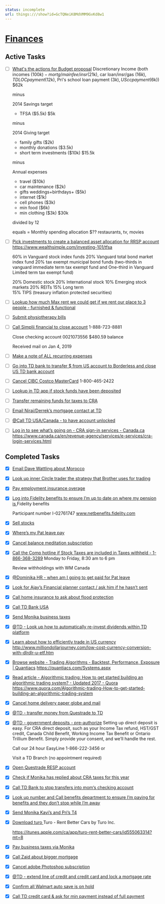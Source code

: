 ```yaml
---
status: incomplete
url: things:///show?id=GcTQNeiK8MdVMM9GvKd8w1
---
```


# [Finances](things:///show?id=GcTQNeiK8MdVMM9GvKd8w1)

## Active Tasks

- [ ] [What's the actions for Budget proposal](things:///show?id=7gndB2ZQirL6r4B4KmPspo)
	Discretionary Income
	(both incomes ($100k) - mortg/main fee/insr ($21k), car loan/insr/gas ($16k), TD LOC payment ($12k), Pri's school loan payment ($3k), US cc payment ($6k))
	$62k
	
	
	minus
	
	2014 Savings target
	- TFSA ($5.5k)
	$5k
	
	minus
	
	2014 Giving target
	- family gifts ($2k)
	- monthly donations ($3.5k)
	- short term investments ($10k)
	$15.5k
	
	
	minus 
	
	Annual expenses
	- travel ($10k)
	- car maintenance ($2k)
	- gifts weddings+birthdays+ ($5k)
	- internet ($1k)
	- cell phones ($3k)
	- min food ($6k)
	- min clothing ($3k)
	$30k
	
	
	divided by 12
	
	equals = Monthly spending allocation
	$??
	restaurants, tv, movies
- [ ] [Pick investments to create a balanced asset allocation for RRSP account](things:///show?id=6ZUG7ihVByxDsygxwVJw2E)
	https://www.wealthsimple.com/investing-101/tfsa
	
	60% in Vanguard stock index funds 
	20% Vanguard total bond market index fund
	20% tax exempt municipal bond funds (two-thirds in vanguard immediate term tax exempt fund and One-third in Vanguard Limited term tax exempt fund)
	
	
	20% Domestic stock
	20% International stock
	10% Emerging stock markets
	20% REITs 
	15% Long term  
	15% TIPS (treasury inflation protected securities)
- [ ] [Lookup how much Max rent we could get if we rent our place to 3 people - furnished & functional ](things:///show?id=X1gE422jL5GCGYYUBt6BnN)
- [ ] [Submit physiotherapy bills](things:///show?id=RBNkhQLHY3x8aniwbQS9Sw)
- [ ] [Call Simplii financial to close account](things:///show?id=EUGC79gADDcwefWUeXPJw1)
	1-888-723-8881
	
	Close checking account
	0021073556
	 $480.59 balance
	
	Received mail on Jan 4, 2019
- [ ] [Make a note of ALL recurring expenses](things:///show?id=EfLqbZKro5a4U9F1uCAcoB)
- [ ] [Go into TD bank to transfer $ from US account to Borderless and close US TD bank account](things:///show?id=5VoUtVFjAQR37AbNSW4Nxt)
- [ ] [Cancel CIBC Costco MasterCard](things:///show?id=3KM61xdRGbcCL6Na7dJbm2)
	1-800-465-2422
- [ ] [Lookup in TD app if stock funds have been deposited ](things:///show?id=Y7r9dVwdYUHhjdg6pVzhAz)
- [ ] [Transfer remaining funds for taxes to CRA ](things:///show?id=57uJjCYnyefgcVCjKFEQSP)
- [ ] [Email Niraj/Derrek’s mortgage contact at TD](things:///show?id=BfSydPQ3rtH78LChMC7eto)
- [ ] [@Call TD USA/Canada - to have account unlocked ](things:///show?id=9QmLNZAxpREiB28Brgs6rN)
- [ ] [Log in to see what’s going on - CRA sign-in services - Canada.ca](things:///show?id=NFbPf1oXMpWrUWSFG5Dobh)
	https://www.canada.ca/en/revenue-agency/services/e-services/cra-login-services.html

## Completed Tasks

- [x] [Email Dave Wattling about Morocco](things:///show?id=Wu8AzDQKiq9Fkjj5jFPY1z)
- [x] [Look up inner Circle trader the strategy that Brother uses for trading](things:///show?id=VBJT2ap3wpdfMU2sbza4Li)
- [x] [Pay employment insurance overage ](things:///show?id=6CRQVkXUgPvqz9XCnrxBay)
- [x] [Log into Fidelity benefits to ensure I’m up to date on where my pension is ](things:///show?id=377dZCVkHYNbimE3ein4Gn)
	Fidelity benefits
	
	Participant number 
	I-02761747
	www.netbenefits.fidelity.com
- [x] [Sell stocks ](things:///show?id=LT3dBYiBtrEypk6UzubSXM)
- [x] [Where’s my Pat leave pay](things:///show?id=KYUr8zoTQTmu8ke3b6sssS)
- [x] [Cancel balance meditation subscription](things:///show?id=5N3k2fkBEKhAWEBhhy8d8k)
- [x] [Call the Comp hotline if Stock Taxes are included in Taxes withheld - 1-866-368-3289](things:///show?id=6yQQ7JVFoDAjWXPiph5VLB)
	Monday to Friday, 8:30 am to 6 pm
	
	Review withholdings with WM Canada
- [x] [@Dominika HR - when am I going to get paid for Pat leave](things:///show?id=HYhnbHXajzWQRRgqUqbXig)
- [x] [Look for Ajay’s Financial planner contact / ask him if he hasn’t sent](things:///show?id=R4kzrH84aT8rbMwidK1BzB)
- [x] [Call home insurance to ask about flood protection ](things:///show?id=PWffvcur2Kjh5hsF3FVD3M)
- [x] [Call TD Bank USA](things:///show?id=UmTZzF4Tdps8Q5tsimk6w6)
- [x] [Send Monika business taxes](things:///show?id=RGVecP3wdbaTX5jLyHhvAs)
- [x] [@TD - Look up how to automatically re-invest dividends within TD platform ](things:///show?id=8yeLgZqWtRVh4mQRnP6odR)
- [x] [Learn about how to efficiently trade in US currency](things:///show?id=XYToMPbUAKFsckFC8wurs4)
	http://www.milliondollarjourney.com/low-cost-currency-conversion-with-dlrdlr-u-etf.htm
- [x] [Browse website - Trading Algorithms - Backtest, Performance, Exposure | Quantiacs](things:///show?id=BTSF3bXePVAN8TnBoLoTyB)
	https://quantiacs.com/Systems.aspx
- [x] [Read article - Algorithmic trading: How to get started building an algorithmic trading system? - Updated 2017 - Quora](things:///show?id=7j3Qs6mj2hpj215zMDmEvb)
	https://www.quora.com/Algorithmic-trading-How-to-get-started-building-an-algorithmic-trading-system
- [x] [Cancel home delivery paper globe and mail ](things:///show?id=T5rxzFd7jmqssAY3Kk3hQE)
- [x] [@TD - transfer money from Questrade to TD](things:///show?id=YK1kj44mii8LrEC838v3f1)
- [x] [@TD - government deposits - pre-authorize](things:///show?id=HZLgQoY13QsVQQQC25HRV9)
	Setting up direct deposit is easy.
	For CRA direct deposit, such as your Income Tax refund, HST/GST credit, Canada Child Benefit, Working Income Tax Benefit or Ontario Trillium Benefit.
	Simply provide your consent, and we’ll handle the rest.
	
	Call our 24 hour EasyLine 
	1-866-222-3456
	or
	
	Visit a TD Branch 
	(no appointment required)
- [x] [Open Questrade RESP account ](things:///show?id=YBVoAAsVTQ7pH966jEmQKv)
- [x] [Check if Monika has replied about CRA taxes for this year](things:///show?id=FgALWE2VmiQxfRaepuNh2c)
- [x] [Call TD Bank to stop transfers into mom‘s checking account](things:///show?id=TNAL1hYAchzBxj3E5Mw7Gm)
- [x] [Look up number and Call benefits department to ensure I’m paying for benefits and they don’t stop while I’m away ](things:///show?id=rft1vHFaGqCSaHkfFFBnP)
- [x] [Send Monika Kavi’s and Pri’s T4](things:///show?id=72z2fSTUdN5jY3UAKGBAcM)
- [x] [Download turo ](things:///show?id=LS47byiVNSpuq1A6RVHXyD)
	Turo - Rent Better Cars by Turo Inc.
	
	https://itunes.apple.com/ca/app/turo-rent-better-cars/id555063314?mt=8
- [x] [Pay business taxes via Monika](things:///show?id=WNNTPFYF3VXJe4f9upiCUv)
- [x] [Call Zaid about bigger mortgage ](things:///show?id=VYd2FExtrbuYbRbxsr6KiQ)
- [x] [Cancel adobe Photoshop subscription](things:///show?id=GvaeqmLyqCWMrFCWt5cggG)
- [x] [@TD - extend line of credit and credit card and lock a mortgage rate](things:///show?id=CfryR3USimtqyCs8bWUmFc)
- [x] [Confirm all Walmart auto save is on hold ](things:///show?id=2Ne8Bx8P7iakZ2ckocjfWD)
- [x] [Call TD credit card & ask for min payment instead of full payment ](things:///show?id=2bQF4eY246xwumrxycxjxs)